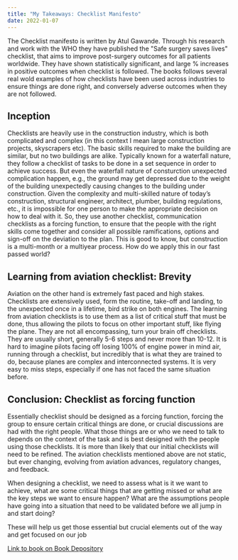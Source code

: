 ```yaml
---
title: "My Takeaways: Checklist Manifesto"
date: 2022-01-07
---
```


The Checklist manifesto is written by Atul Gawande. Through his research and work with the WHO they have published the "Safe surgery saves lives" checklist, that aims to improve post-surgery outcomes for all patients worldwide. They have shown statistically significant, and large % increases in positive outcomes when checklist is followed. The books follows several real wold examples of how checklists have been used across industries to ensure things are done right, and conversely adverse outcomes when they are not followed.

## Inception

Checklists are heavily use in the construction industry, which is both complicated and complex (in this context I mean large construction projects, skyscrapers etc). The basic skills required to make the building are similar, but no two buildings are alike. Typically known for a waterfall nature, they follow a checklist of tasks to be done in a set sequence in order to achieve success. But even the waterfall nature of consturction unexpected complication happen, e.g., the ground may get depressed due to the weight of the building unexpectedly causing changes to the building under construction.  Given the complexity and multi-skilled nature of today’s construction, structural engineer, architect, plumber, building regulations, etc., it is impossible for one person to make the appropriate decision on how to deal with it. So, they use another checklist, communication checklists as a forcing function, to ensure that the people with the right skills come together and consider all possible ramifications, options and sign-off on the deviation to the plan. This is good to know, but construction is a multi-month or a multiyear process. How do we apply this in our fast passed world?

## Learning from aviation checklist: Brevity

Aviation on the other hand is extremely fast paced and high stakes. Checklists are extensively used, form the routine, take-off and landing, to the unexpected once in a lifetime, bird strike on both engines. The learning from aviation checklists is to use them as a list of critical stuff that must be done, thus allowing the pilots to focus on other important stuff, like flying the plane. They are not all encompassing, turn your brain off checklists. They are usually short, generally 5-6 steps and never more than 10-12. It is hard to imagine pilots facing off losing 100% of engine power in mind air, running through a checklist, but incredibly that is what they are trained to do, because planes are complex and interconnected systems. It is very easy to miss steps, especially if one has not faced the same situation before.

## Conclusion: Checklist as forcing function

Essentially checklist should be designed as a forcing function, forcing the group to ensure certain critical things are done, or crucial discussions are had with the right people. What those things are or who we need to talk to depends on the context of the task and is best designed with the people using those checklists. It is more than likely that our initial checklists will need to be refined. The aviation checklists mentioned above are not static, but ever changing, evolving from aviation advances, regulatory changes, and feedback.

When designing a checklist, we need to assess what is it we want to achieve, what are some critical things that are getting missed or what are the key steps we want to ensure happen? What are the assumptions people have going into a situation that need to be validated before we all jump in and start doing?

These will help us get those essential but crucial elements out of the way and get focused on our job

[Link to book on Book Depository](https://www.bookdepository.com/Checklist-Manifesto-Atul-Gawande/9781846683145?ref=grid-view&qid=1641534177744&sr=1-1)

